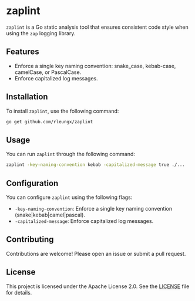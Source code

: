 # zaplint

`zaplint` is a Go static analysis tool that ensures consistent code style when using the `zap` logging library.

## Features

- Enforce a single key naming convention: snake_case, kebab-case, camelCase, or PascalCase.
- Enforce capitalized log messages.

## Installation

To install `zaplint`, use the following command:

```sh
go get github.com/rleungx/zaplint
```

## Usage

You can run `zaplint` through the following command: 

```sh
zaplint -key-naming-convention kebab -capitalized-message true ./...
```

## Configuration

You can configure `zaplint` using the following flags:

- `-key-naming-convention`: Enforce a single key naming convention (snake|kebab|camel|pascal).
- `-capitalized-message`: Enforce capitalized log messages.

## Contributing
Contributions are welcome! Please open an issue or submit a pull request.

## License
This project is licensed under the Apache License 2.0. See the [LICENSE](./LICENSE) file for details.
